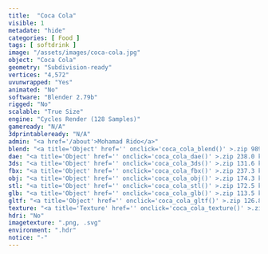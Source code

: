 ```yaml
---
title:  "Coca Cola"
visible: 1
metadate: "hide"
categories: [ Food ]
tags: [ softdrink ]
image: "/assets/images/coca-cola.jpg"
object: "Coca Cola"
geometry: "Subdivision-ready"
vertices: "4,572"
uvunwrapped: "Yes"
animated: "No"
software: "Blender 2.79b"
rigged: "No"
scalable: "True Size"
engine: "Cycles Render (128 Samples)"
gameready: "N/A"
3dprintableready: "N/A"
admin: "<a href='/about'>Mohamad Rido</a>"
blend: "<a title='Object' href='' onclick='coca_cola_blend()' >.zip 989.1 kB</a>"
dae: "<a title='Object' href='' onclick='coca_cola_dae()' >.zip 238.0 kB</a>"
3ds: "<a title='Object' href='' onclick='coca_cola_3ds()' >.zip 131.6 kB</a>"
fbx: "<a title='Object' href='' onclick='coca_cola_fbx()' >.zip 237.3 kB</a>"
obj: "<a title='Object' href='' onclick='coca_cola_obj()' >.zip 174.3 kB</a>"
stl: "<a title='Object' href='' onclick='coca_cola_stl()' >.zip 172.5 kB</a>"
glb: "<a title='Object' href='' onclick='coca_cola_glb()' >.zip 113.5 kB</a>"
gltf: "<a title='Object' href='' onclick='coca_cola_gltf()' >.zip 126.8 kB</a>"
texture: "<a title='Texture' href='' onclick='coca_cola_texture()' >.zip 6.5 MB</a>"
hdri: "No"
imagetexture: ".png, .svg"
environment: ".hdr"
notice: "-"
---
```

